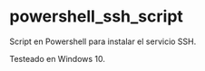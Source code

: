 # powershell_ssh_script

Script en Powershell para instalar el servicio SSH.

Testeado en Windows 10.
